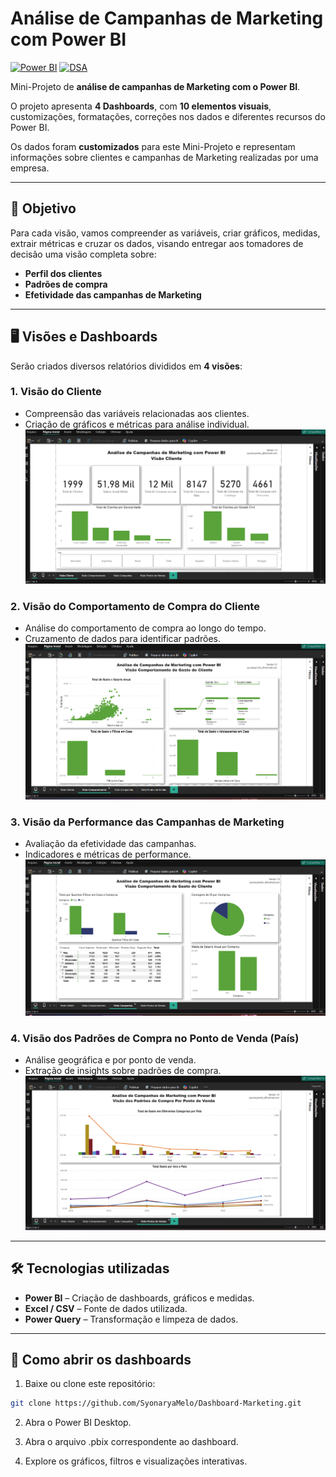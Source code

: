 # Análise de Campanhas de Marketing com Power BI

[![Power BI](https://img.shields.io/badge/Power%20BI-Data%20Analytics-orange?style=flat-square)](https://powerbi.microsoft.com/)
[![DSA](https://img.shields.io/badge/DSA-Data%20Science%20Academy-blue?style=flat-square)](https://www.datascienceacademy.com.br/)

Mini-Projeto de  **análise de campanhas de Marketing com o Power BI**.

O projeto apresenta **4 Dashboards**, com **10 elementos visuais**, customizações, formatações, correções nos dados e diferentes recursos do Power BI.  

Os dados foram **customizados** para este Mini-Projeto e representam informações sobre clientes e campanhas de Marketing realizadas por uma empresa.

---

## 🎯 Objetivo
Para cada visão, vamos compreender as variáveis, criar gráficos, medidas, extrair métricas e cruzar os dados, visando entregar aos tomadores de decisão uma visão completa sobre:  
- **Perfil dos clientes**  
- **Padrões de compra**  
- **Efetividade das campanhas de Marketing**

---

## 🖥️ Visões e Dashboards

Serão criados diversos relatórios divididos em **4 visões**:

### 1. Visão do Cliente
- Compreensão das variáveis relacionadas aos clientes.
- Criação de gráficos e métricas para análise individual.  
![Visão do Cliente](img/visao-cliente.png)

### 2. Visão do Comportamento de Compra do Cliente
- Análise do comportamento de compra ao longo do tempo.
- Cruzamento de dados para identificar padrões.  
![Visão do Comportamento de Compra](img/visao-comportamento.png)

### 3. Visão da Performance das Campanhas de Marketing
- Avaliação da efetividade das campanhas.
- Indicadores e métricas de performance.  
![Visão da Performance](img/visao-campanhas.png)

### 4. Visão dos Padrões de Compra no Ponto de Venda (País)
- Análise geográfica e por ponto de venda.
- Extração de insights sobre padrões de compra.  
![Visão dos Padrões de Compra](img/visao-padroes.png)


---

## 🛠️ Tecnologias utilizadas
- **Power BI** – Criação de dashboards, gráficos e medidas.  
- **Excel / CSV** – Fonte de dados utilizada.  
- **Power Query** – Transformação e limpeza de dados.  

---

## 🚀 Como abrir os dashboards
1. Baixe ou clone este repositório:
```bash
git clone https://github.com/SyonaryaMelo/Dashboard-Marketing.git
```

2. Abra o Power BI Desktop.

3. Abra o arquivo .pbix correspondente ao dashboard.

4. Explore os gráficos, filtros e visualizações interativas.
